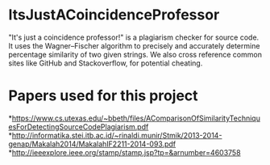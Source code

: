# ItsJustACoincidenceProfessor
"It's just a coincidence professor!" is a plagiarism checker for source code. It uses the Wagner–Fischer algorithm to precisely and accurately determine percentage similarity of two given strings. We also cross reference common sites like GitHub and Stackoverflow, for potential cheating.

# Papers used for this project
*https://www.cs.utexas.edu/~bbeth/files/AComparisonOfSimilarityTechniquesForDetectingSourceCodePlagiarism.pdf
*http://informatika.stei.itb.ac.id/~rinaldi.munir/Stmik/2013-2014-genap/Makalah2014/MakalahIF2211-2014-093.pdf
*http://ieeexplore.ieee.org/stamp/stamp.jsp?tp=&arnumber=4603758
